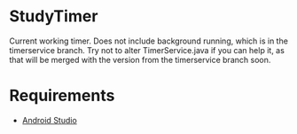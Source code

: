 StudyTimer
==========

Current working timer. Does not include background running, which is in the timerservice branch. Try not to alter TimerService.java if you can help it, as that will be merged with the version from the timerservice branch soon.

Requirements
============

* [Android Studio](http://developer.android.com/sdk/installing/studio.htm)
